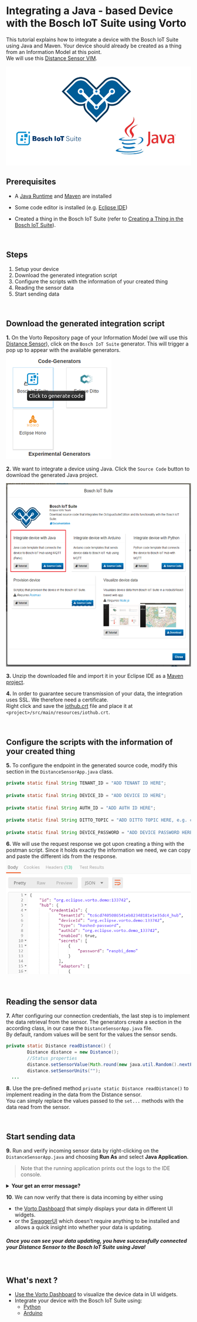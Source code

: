 # Integrating a Java - based Device with the Bosch IoT Suite using Vorto

This tutorial explains how to integrate a device with the Bosch IoT Suite using Java and Maven. Your device should already be created as a thing from an Information Model at this point.   
We will use this [Distance Sensor VIM](https://vorto.eclipse.org/#/details/org.eclipse.vorto.tutorial:DistanceSensor:1.0.0).

<img src="../images/tutorials/connect_java/cover.png"/>

## Prerequisites

* A [Java Runtime](https://www.java.com/en/download/) and [Maven](https://maven.apache.org/index.html) are installed

* Some code editor is installed (e.g. [Eclipse IDE](https://www.eclipse.org/ide/))

* Created a thing in the Bosch IoT Suite (refer to [Creating a Thing in the Bosch IoT Suite](create_thing.md)).

<br />

## Steps
1. Setup your device
1. Download the generated integration script
1. Configure the scripts with the information of your created thing
1. Reading the sensor data
1. Start sending data

<br />

## Download the generated integration script

**1.** On the Vorto Repository page of your Information Model (we will use this [Distance Sensor](https://vorto.eclipse.org/#/details/org.eclipse.vorto.tutorial:DistanceSensor:1.0.0)), click on the `Bosch IoT Suite` generator. This will trigger a pop up to appear with the available generators.     
<img src="../images/tutorials/create_thing/code_generators.png" />

**2.** We want to integrate a device using Java. Click the `Source Code` button to download the generated Java project.

<img src="../images/tutorials/connect_java/java_generator.PNG" height="500"/>

**3.** Unzip the downloaded file and import it in your Eclipse IDE as a [Maven project](https://stackoverflow.com/questions/2061094/importing-maven-project-into-eclipse). 

**4.** In order to guarantee secure transmission of your data, the integration uses SSL. We therefore need a certificate.   
Right click and save the [iothub.crt](https://docs.bosch-iot-hub.com/cert/iothub.crt) file and place it at `<project>/src/main/resources/iothub.crt`.	

<br />

## Configure the scripts with the information of your created thing

**5.** To configure the endpoint in the generated source code, modify this section in the `DistanceSensorApp.java` class.
```java
private static final String TENANT_ID = "ADD TENANT ID HERE";

private static final String DEVICE_ID = "ADD DEVICE ID HERE";

private static final String AUTH_ID = "ADD AUTH ID HERE";

private static final String DITTO_TOPIC = "ADD DITTO TOPIC HERE, e.g. com.mycompany/1234";

private static final String DEVICE_PASSWORD = "ADD DEVICE PASSWORD HERE";
```

**6.** We will use the request response we got upon creating a thing with the postman script. Since it holds exactly the information we need, we can copy and paste the different ids from the response.
<img src="../images/tutorials/connect_grovepi/postman_json.png" />

<br />

## Reading the sensor data

**7.** After configuring our connection credentials, the last step is to implement the data retrieval from the sensor. The generators create a section in the according class, in our case the  `DistanceSensorApp.java` file.   
By default, random values will be sent for the values the sensor sends. 

```java
private static Distance readDistance() {
		Distance distance = new Distance();
		//Status properties
		distance.setSensorValue(Math.round(new java.util.Random().nextFloat()*(float)100));
		distance.setSensorUnits("");
  ...
```

**8.** Use the pre-defined method `private static Distance readDistance()` to implement reading in the data from the Distance sensor.   
You can simply replace the values passed to the `set...` methods with the data read from the sensor.

<br />

## Start sending data

**9.** Run and verify incoming sensor data by right-clicking on the `DistanceSensorApp.java` and choosing **Run As** and select **Java Application**. 

> Note that the running application prints out the logs to the IDE console.

<details>
    <summary>
        <b>
            Your get an error message?
        </b>
    </summary> 

#### `getaddr` - Double check your connection.
If you started the script and you get an `getaddr` error, this means that the address resolution could not take place. This can have several reasons.    
However, it's most likely that you either are not connected to the internet or a **proxy** is blocking the sending of sensor data.

Unfortunately, for now you can't set any proxy. **Please switch to a network without Proxy.**

<br />

#### `Connection to MQTT broker failed: 4` - Double check your configuration 
If you see the sensor a log message with the error value of `4`, this means that the connection was refused due to some bad user name or password. However, this can relate to any of the fields in the configuration tab.

Therefore you have to go in and double check every field of the configuration section for an additional space or some character that does not belong there.

>  Please note that if you have followed the other tutorials, this error is **definitely** due to a fault in entering the credentials correctly.

</details>

**10**. We can now verify that there is data incoming by either using
- the [Vorto Dashboard](create_webapp_dashboard.md) that simply displays your data in different UI widgets.
- or the [SwaggerUI](https://apidocs.bosch-iot-suite.com/?urls.primaryName=Bosch%20IoT%20Things%20-%20API%20v2) which doesn't require anything to be installed and allows a quick insight into whether your data is updating.

##### Once you can see your data updating, you have successfully connected your Distance Sensor to the Bosch IoT Suite using Java!   
 
<br />

## What's next ?

- [Use the Vorto Dashboard](create_webapp_dashboard.md) to visualize the device data in UI widgets.
- Integrate your device with the Bosch IoT Suite using:
  - [Python](./mqtt-python.md)
  - [Arduino](./connect_esp8266.md)

